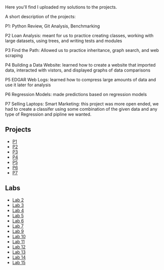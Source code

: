 Here you'll find I uploaded my solutions to the projects.

A short description of the projects:

P1: Python Review, Git Analysis, Benchmarking

P2 Loan Analysis:  meant for us to practice creating classes, working with large datasets, using trees, and writing tests and modules

P3 Find the Path: Allowed us to practice inheritance, graph search, and web scraping

P4 Building a Data Website: learned how to create a website that imported data, interacted with vistors, and displayed graphs of data comparisons

P5 EDGAR Web Logs: learned how to compress large amounts of data and use it later for analysis

P6 Regression Models: made predictions based on regression models

P7 Selling Laptops: Smart Marketing: this project was more open ended, we had to create a classifer using some combination of the given data and any type of Regression and pipline we wanted.

## Projects

- [P1](./p1)
- [P2](./p2)
- [P3](./p3)
- [P4](./p4)
- [P5](./p5)
- [P6](./p6)
- [P7](./p7)

## Labs

- [Lab 2](./labs/lab2.md)
- [Lab 3](./labs/lab3.md)
- [Lab 4](./labs/lab4.md)
- [Lab 5](./labs/lab5.md)
- [Lab 6](./labs/lab6.md)
- [Lab 7](./labs/lab7.md)
- [Lab 9](./labs/lab9.md)
- [Lab 10](./labs/lab10.md)
- [Lab 11](./labs/lab11.md)
- [Lab 12](./labs/lab12.md)
- [Lab 13](./labs/lab13.md)
- [Lab 14](./labs/lab14.md)
- [Lab 15](./labs/lab15.md)
